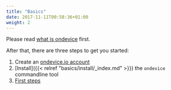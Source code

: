 ```yaml
---
title: "Basics"
date: 2017-11-11T00:58:36+01:00
weight: 2
---
```


Please read [what is ondevice](what-is-ondevice) first.

After that, there are three steps to get you started:


1. Create an [ondevice.io account](//my.ondevice.io/signup)  
2. [Install]({{< relref "basics/install/_index.md" >}}) the `ondevice` commandline tool
3. [First steps](first-steps)
